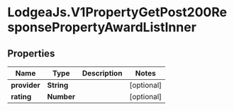 # LodgeaJs.V1PropertyGetPost200ResponsePropertyAwardListInner

## Properties

Name | Type | Description | Notes
------------ | ------------- | ------------- | -------------
**provider** | **String** |  | [optional] 
**rating** | **Number** |  | [optional] 


